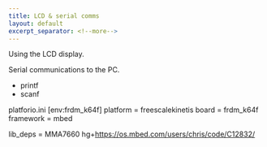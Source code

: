 ```yaml
---
title: LCD & serial comms
layout: default
excerpt_separator: <!--more-->
---
```

Using the LCD display.

Serial communications to the PC.
<!--more-->
- printf
- scanf


platforio.ini
[env:frdm_k64f]
platform = freescalekinetis
board = frdm_k64f
framework = mbed

lib_deps =
  MMA7660
  hg+https://os.mbed.com/users/chris/code/C12832/

